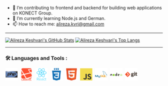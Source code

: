 - 🔭 I’m contributing to frontend and backend for building web applications on KONECT Group.
- 🌱 I’m currently learning Node.js and German.
- 📫 How to reach me: <a href="mailto:alireza.kvri@gmail.com">alireza.kvri@gmail.com</a>

<!--
- 👯 I’m looking to collaborate on German companies
- 🤔 I’m looking for help with ...
- 💬 Ask me about ...
- 😄 Pronouns: ...
- ⚡ Fun fact: ...
-->


---

[![Alireza Keshvari's GitHub Stats](https://github-readme-stats.vercel.app/api?username=alirezakeshvari&show_icons=true&include_all_commits=true&theme=tokyonight&count_private=true&line_height=40)](https://github.com/alirezakeshvari/alirezakeshvari)
[![Alireza Keshvari's Top Langs](https://github-readme-stats.vercel.app/api/top-langs/?username=alirezakeshvari&langs_count=5&theme=tokyonight&exclude_repo=SocketCpp,alirezakeshvari.github.io,DeveloperSite)](https://github.com/alirezakeshvari/alirezakeshvari)

---

### :hammer_and_wrench: Languages and Tools :
<div>
  <img src="https://github.com/devicons/devicon/blob/master/icons/php/php-original.svg" title="PHP" alt="php" width="40" height="40"/>&nbsp;
  <img src="https://github.com/devicons/devicon/blob/master/icons/laravel/laravel-plain-wordmark.svg" title="Laravel" alt="Laravel" width="40" height="40"/>&nbsp;
  <img src="https://github.com/devicons/devicon/blob/master/icons/react/react-original-wordmark.svg" title="React" alt="React" width="40" height="40"/>&nbsp;
  <img src="https://github.com/devicons/devicon/blob/master/icons/css3/css3-plain-wordmark.svg"  title="CSS3" alt="CSS" width="40" height="40"/>&nbsp;
  <img src="https://github.com/devicons/devicon/blob/master/icons/html5/html5-original.svg" title="HTML5" alt="HTML" width="40" height="40"/>&nbsp;
  <img src="https://github.com/devicons/devicon/blob/master/icons/javascript/javascript-original.svg" title="JavaScript" alt="JavaScript" width="40" height="40"/>&nbsp;
  <img src="https://github.com/devicons/devicon/blob/master/icons/mysql/mysql-original-wordmark.svg" title="MySQL"  alt="MySQL" width="40" height="40"/>&nbsp;
  <img src="https://github.com/devicons/devicon/blob/master/icons/nodejs/nodejs-original-wordmark.svg" title="NodeJS" alt="NodeJS" width="40" height="40"/>&nbsp;
  <img src="https://github.com/devicons/devicon/blob/master/icons/git/git-original-wordmark.svg" title="Git" **alt="Git" width="40" height="40"/>
</div>
